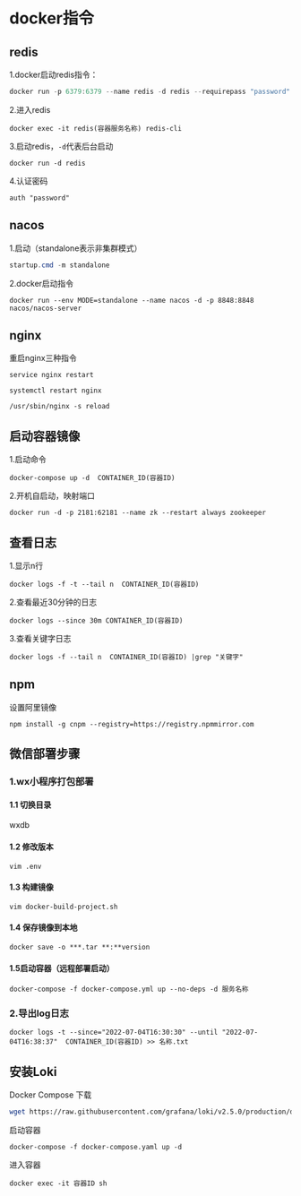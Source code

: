 # docker指令

## redis

1.docker启动redis指令：

```java
docker run -p 6379:6379 --name redis -d redis --requirepass "password"
```

2.进入redis

```
docker exec -it redis(容器服务名称) redis-cli
```

3.启动redis，`-d`代表后台启动

```
docker run -d redis
```

4.认证密码

```
auth "password"
```



## nacos

1.启动（standalone表示非集群模式）

```java
startup.cmd -m standalone
```

2.docker启动指令

```
docker run --env MODE=standalone --name nacos -d -p 8848:8848 nacos/nacos-server
```



## nginx

重启nginx三种指令

```
service nginx restart

systemctl restart nginx

/usr/sbin/nginx -s reload
```



## 启动容器镜像

1.启动命令

```
docker-compose up -d  CONTAINER_ID(容器ID) 
```

2.开机自启动，映射端口

```
docker run -d -p 2181:62181 --name zk --restart always zookeeper
```



## 查看日志

1.显示n行 

```
docker logs -f -t --tail n  CONTAINER_ID(容器ID) 
```

2.查看最近30分钟的日志

```
docker logs --since 30m CONTAINER_ID(容器ID)
```

3.查看关键字日志

```
docker logs -f --tail n  CONTAINER_ID(容器ID) |grep "关键字"
```





## npm

设置阿里镜像

```
npm install -g cnpm --registry=https://registry.npmmirror.com
```





## 微信部署步骤

### 1.wx小程序打包部署

#### 1.1 切换目录 

wxdb

#### 1.2 修改版本

```
vim .env
```



#### 1.3 构建镜像

```
vim docker-build-project.sh
```



#### 1.4 保存镜像到本地

```
docker save -o ***.tar **:**version
```



#### 1.5启动容器（远程部署启动）

```
docker-compose -f docker-compose.yml up --no-deps -d 服务名称
```



### 2.导出log日志

```
docker logs -t --since="2022-07-04T16:30:30" --until "2022-07-04T16:38:37"  CONTAINER_ID(容器ID) >> 名称.txt
```









## 安装Loki

Docker Compose 下载

```bash
wget https://raw.githubusercontent.com/grafana/loki/v2.5.0/production/docker-compose.yaml -O docker-compose.yaml
```

启动容器

```
docker-compose -f docker-compose.yaml up -d
```

进入容器

```
docker exec -it 容器ID sh
```

